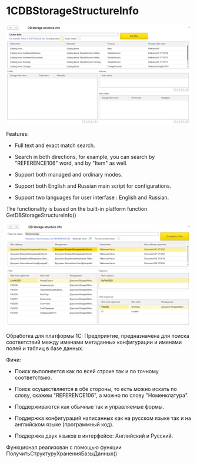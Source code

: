 # 1CDBStorageStructureInfo
![alt tag](https://github.com/alexkmbk/1CDBStorageStructureInfo/blob/master/Screenshot_en.png)

Features:
- Full text and exact match search.

- Search in both directions, for example, you can search by "REFERENCE106" word, and by "Item" as well.

- Support both managed and ordinary modes.

- Support both English and Russian main script for configurations.

- Support two languages for user interfase : English and Russian.

The functionality  is based on the built-in platform function GetDBStorageStructureInfo()

![alt tag](https://github.com/alexkmbk/1CDBStorageStructureInfo/blob/master/Screenshot.png)

Обработка для платформы 1С: Предприятие, предназначена для поиска соответствий между именами метаданных конфигурации и именами полей и таблиц в базе данных.

Фичи:
- Поиск выполняется как по всей строке так и по точному соответствию.

- Поиск осуществляется в обе стороны, то есть можно искать по слову, скажем "REFERENCE106", а можно по слову "Номенклатура".

- Поддерживаются как обычные так и управляемые формы.

- Поддержка конфигураций написанных как на русском языке так и на английском языке (программный код).

- Поддержка двух языков в интерфейсе: Английский и Русский.

Функционал реализован с помощью функции ПолучитьСтруктуруХраненияБазыДанных()
